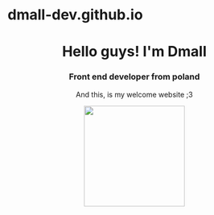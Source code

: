 # dmall-dev.github.io
<h1 align="center">Hello guys! I'm Dmall</h1>
<h3 align="center">Front end developer from poland</h3>
<p align="center">And this, is my welcome website ;3</p>
<p align="center">
  <img src="https://media.giphy.com/media/TU9TnMfNr33zg40ceH/giphy.gif" width="200px"/>
</p>
